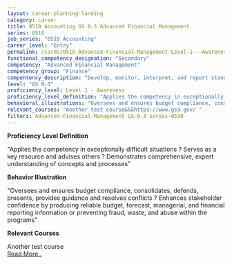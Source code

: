 ```yaml
---
layout: career-planning-landing
category: career
title: 0510 Accounting GS 0-3 Advanced Financial Management
series: 0510
job_series: "0510 Accounting"
career_level: "Entry"
permalink: /cards/0510-Advanced-Financial-Management-Level-1---Awareness/
functional_competency_designation: "Secondary"
competency: "Advanced Financial Management"
competency_group: "Finance"
compentency_description: "Develop, monitor, interpret, and report standardized processes/operations to ensure transparency and compliance with financial statutory, regulatory, and leadership guidance with the intent of promoting effectiveness and accountability."
level: "GS 0-3"
proficiency_level: Level 1 - Awareness
proficiency_level_definition: "Applies the competency in exceptionally difficult situations ? Serves as a key resource and advises others ? Demonstrates comprehensive, expert understanding of concepts and processes"
behavioral_illustrations: "Oversees and ensures budget compliance, consolidates, defends, presents, provides guidance and resolves conflicts ? Enhances stakeholder confidence by producing reliable budget, forecast, managerial, and financial reporting information or preventing fraud, waste, and abuse within the programs"
relevant_courses: "Another test course&&&https://www.gsa.gov/ "
filters: Advanced-Financial-Management GS-0-3 series-0510
---
```


<p><b>Proficiency Level Definition</b></p>
<p>"Applies the competency in exceptionally difficult situations ? Serves as a key resource and advises others ? Demonstrates comprehensive, expert understanding of concepts and processes"</p>
<p><b>Behavior Illustration</b></p>
<p>"Oversees and ensures budget compliance, consolidates, defends, presents, provides guidance and resolves conflicts ? Enhances stakeholder confidence by producing reliable budget, forecast, managerial, and financial reporting information or preventing fraud, waste, and abuse within the programs"</p>
<p><b>Relevant Courses</b></p>
<div class="cfo-courses-outer"><div class="cfo-courses-inner">Another test course</div><div class="cfo-courses-inner"><a href="https://www.gsa.gov/ ">Read More..</a></div></div>
